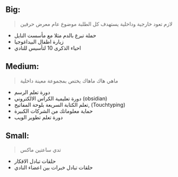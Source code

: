 ## Big:
>لازم  تعود خارجية وداخلية
  يستهدف كل الطلبة
  موضوع عام
 معرض حرفين

- حملة تبرع بالدم مثلا مع مأسست النايل
- زيارة اطفال البيداغوجيا
- احياء الذكرى 10 لتأسيس للنادي

## Medium:
> ماهي هاك ماهاك
   يختص بمجموعة معينة
   داخلية
   
- دورة تعلم الرسم 
- دورة تعليمية الكراس الالكتروني (obsidian)
- تعلم الكتابة السريعة بلوحة المفاتيح, (Touchtyping)
- حماية معلوماتك من الشركات الكبيرة
- دورة تعلم  تطوير الويب


## Small:
> تدي ساعتين ماكس

- حلقات تبادل الافكار
-  حلقات تبادل خبرات بين اعضاء النادي